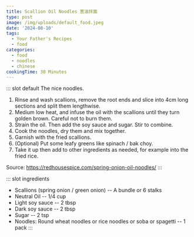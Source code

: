 ```yaml
---
title: Scallion Oil Noodles 葱油拌面
type: post
image: /img/uploads/default_food.jpeg
date: '2024-08-10'
tags:
  - Your Father's Recipes
  - food
categories:
  - food
  - noodles
  - chinese
cookingTime: 30 Minutes
---
```

::: slot default
The nice noodles.
<!-- more -->
1. Rinse and wash scallions, remove the root ends and slice into 4cm long sections and split them lengthwise.
2. Medium low heat, and infuse the oil with the scallions until they turn golden brown. Careful not to burn them.
3. Strain the oil. Then add the soy sauce and sugar. Stir to combine. 
4. Cook the noodles, dry them and mix together.
5. Garnish with the fried scallions.
6. (Optional) Put some leafy greens like spinach / bak choy.
7. Take it up then add to other ingredients as needed, for example into the fried rice.

Source: https://redhousespice.com/spring-onion-oil-noodles/
:::

::: slot ingredients
- Scallions (spring onion / green onion) -- A bundle or 6 stalks
- Neutral Oil -- 1/4 cup
- Light soy sauce -- 2 tbsp
- Dark soy sauce -- 2 tbsp
- Sugar -- 2 tsp
- Noodles: Round wheat noodles or rice noodles or soba or spagetti -- 1 pack
:::
